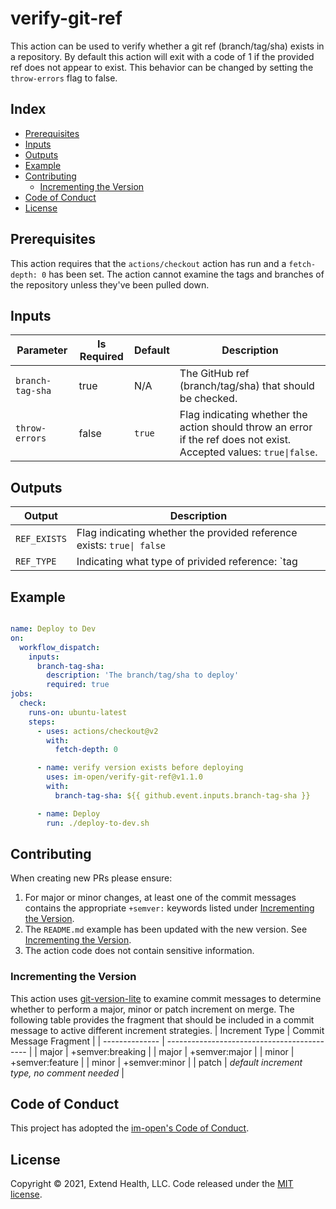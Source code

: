 # verify-git-ref

This action can be used to verify whether a git ref (branch/tag/sha) exists in a repository.  By default this action will exit with a code of 1 if the provided ref does not appear to exist.  This behavior can be changed by setting the `throw-errors` flag to false.

## Index

- [Prerequisites](#prerequisites)
- [Inputs](#inputs)
- [Outputs](#outputs)
- [Example](#example)
- [Contributing](#contributing)
  - [Incrementing the Version](#incrementing-the-version)
- [Code of Conduct](#code-of-conduct)
- [License](#license)

## Prerequisites
This action requires that the `actions/checkout` action has run and a `fetch-depth: 0` has been set.  The action cannot examine the tags and branches of the repository unless they've been pulled down.

## Inputs
| Parameter        | Is Required | Default | Description                                                                                                         |
| ---------------- | ----------- | ------- | ------------------------------------------------------------------------------------------------------------------- |
| `branch-tag-sha` | true        | N/A     | The GitHub ref (branch/tag/sha) that should be checked.                                                             |
| `throw-errors`   | false       | `true`  | Flag indicating whether the action should throw an error if the ref does not exist. Accepted values: `true\|false`. |

## Outputs
| Output       | Description                                                            |
| ------------ | ---------------------------------------------------------------------- |
| `REF_EXISTS` | Flag indicating whether the provided reference exists:  `true\| false` |
| `REF_TYPE`   | Indicating what type of privided reference: `tag|branch|sha`           |

## Example

```yml

name: Deploy to Dev
on:
  workflow_dispatch:
    inputs: 
      branch-tag-sha: 
        description: 'The branch/tag/sha to deploy'
        required: true
jobs:
  check:
    runs-on: ubuntu-latest
    steps:
      - uses: actions/checkout@v2
        with:
          fetch-depth: 0

      - name: verify version exists before deploying
        uses: im-open/verify-git-ref@v1.1.0
        with:
          branch-tag-sha: ${{ github.event.inputs.branch-tag-sha }}

      - name: Deploy
        run: ./deploy-to-dev.sh
```


## Contributing

When creating new PRs please ensure:
1. For major or minor changes, at least one of the commit messages contains the appropriate `+semver:` keywords listed under [Incrementing the Version](#incrementing-the-version).
2. The `README.md` example has been updated with the new version.  See [Incrementing the Version](#incrementing-the-version).
3. The action code does not contain sensitive information.

### Incrementing the Version

This action uses [git-version-lite] to examine commit messages to determine whether to perform a major, minor or patch increment on merge.  The following table provides the fragment that should be included in a commit message to active different increment strategies.
| Increment Type | Commit Message Fragment                     |
| -------------- | ------------------------------------------- |
| major          | +semver:breaking                            |
| major          | +semver:major                               |
| minor          | +semver:feature                             |
| minor          | +semver:minor                               |
| patch          | *default increment type, no comment needed* |

## Code of Conduct

This project has adopted the [im-open's Code of Conduct](https://github.com/im-open/.github/blob/master/CODE_OF_CONDUCT.md).

## License

Copyright &copy; 2021, Extend Health, LLC. Code released under the [MIT license](LICENSE).

[git-version-lite]: https://github.com/im-open/git-version-lite
